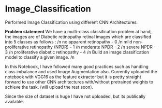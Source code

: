 # Image_Classification
Performed Image Classification using different CNN Architectures.

**Problem statement**
We have a multi-class classification problem at hand, the images are of Diabetic retinopathy retinal images which are classified into 5 classes as follows : /n
no apparent retinopathy - 0 /n
mild non-proliferative retinopathy (NPDR) - 1 /n
moderate NPDR - 2 /n
severe NPDR - 3 /n
proliferative diabetic retinopathy - 4 /n
Build an image classification model to classify a given image. /n

In this Notebook, I have followed many good practices such as handling class imbalance and used Image Augmentation also. Currently uploaded the notebook with VGG16 as the feature extractor but it is pretty straight forward to use other CNN architectures with/without pretrained weights to achieve the task. (will upload the rest soon).

Since the size of dataset is huge I have not uploaded, but its publically available.
